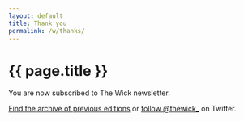 ```yaml
---
layout: default
title: Thank you
permalink: /w/thanks/
---
```


# {{ page.title }}

You are now subscribed to The Wick newsletter.

[Find the archive of previous editions](https://twitter.com/thewick_) or [follow @thewick\_](https://twitter.com/thewick_) on Twitter.